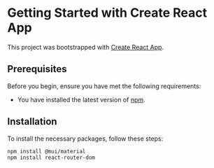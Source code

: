 # Getting Started with Create React App

This project was bootstrapped with [Create React App](https://github.com/facebook/create-react-app).

## Prerequisites

Before you begin, ensure you have met the following requirements:

- You have installed the latest version of [npm](https://www.npmjs.com/get-npm).

## Installation

To install the necessary packages, follow these steps:

```bash
npm install @mui/material
npm install react-router-dom
